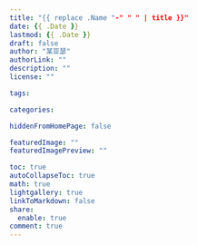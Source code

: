 ```yaml
---
title: "{{ replace .Name "-" " " | title }}"
date: {{ .Date }}
lastmod: {{ .Date }}
draft: false
author: "某亚瑟"
authorLink: ""
description: ""
license: ""

tags: 

categories: 

hiddenFromHomePage: false

featuredImage: ""
featuredImagePreview: ""

toc: true
autoCollapseToc: true
math: true
lightgallery: true
linkToMarkdown: false
share:
  enable: true
comment: true
---
```


<!--more-->
